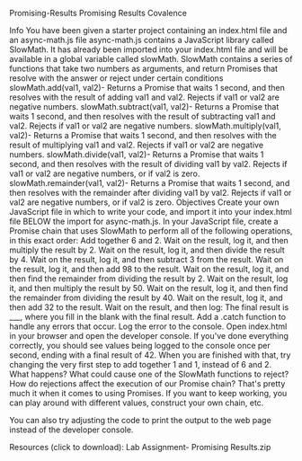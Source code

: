 Promising-Results
Promising Results Covalence

Info You have been given a starter project containing an index.html file and an async-math.js file async-math.js contains a JavaScript library called SlowMath. It has already been imported into your index.html file and will be available in a global variable called slowMath. SlowMath contains a series of functions that take two numbers as arguments, and return Promises that resolve with the answer or reject under certain conditions slowMath.add(val1, val2)- Returns a Promise that waits 1 second, and then resolves with the result of adding val1 and val2. Rejects if val1 or val2 are negative numbers. slowMath.subtract(val1, val2)- Returns a Promise that waits 1 second, and then resolves with the result of subtracting val1 and val2. Rejects if val1 or val2 are negative numbers. slowMath.multiply(val1, val2)- Returns a Promise that waits 1 second, and then resolves with the result of multiplying val1 and val2. Rejects if val1 or val2 are negative numbers. slowMath.divide(val1, val2)- Returns a Promise that waits 1 second, and then resolves with the result of dividing val1 by val2. Rejects if val1 or val2 are negative numbers, or if val2 is zero. slowMath.remainder(val1, val2)- Returns a Promise that waits 1 second, and then resolves with the remainder after dividing val1 by val2. Rejects if val1 or val2 are negative numbers, or if val2 is zero. Objectives Create your own JavaScript file in which to write your code, and import it into your index.html file BELOW the import for async-math.js. In your JavaScript file, create a Promise chain that uses SlowMath to perform all of the following operations, in this exact order: Add together 6 and 2. Wait on the result, log it, and then multiply the result by 2. Wait on the result, log it, and then divide the result by 4. Wait on the result, log it, and then subtract 3 from the result. Wait on the result, log it, and then add 98 to the result. Wait on the result, log it, and then find the remainder from dividing the result by 2. Wait on the result, log it, and then multiply the result by 50. Wait on the result, log it, and then find the remainder from dividing the result by 40. Wait on the result, log it, and then add 32 to the result. Wait on the result, and then log: The final result is ___, where you fill in the blank with the final result. Add a .catch function to handle any errors that occur. Log the error to the console. Open index.html in your browser and open the developer console. If you've done everything correctly, you should see values being logged to the console once per second, ending with a final result of 42. When you are finished with that, try changing the very first step to add together 1 and 1, instead of 6 and 2. What happens? What could cause one of the SlowMath functions to reject? How do rejections affect the execution of our Promise chain? That's pretty much it when it comes to using Promises. If you want to keep working, you can play around with different values, construct your own chain, etc.

You can also try adjusting the code to print the output to the web page instead of the developer console.

Resources (click to download): Lab Assignment- Promising Results.zip
